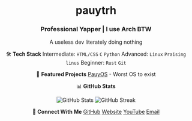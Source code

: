 <div align="center">
  
# pauytrh
### Professional Yapper | I use Arch BTW

A useless dev literately doing nothing

🛠️ **Tech Stack**
Intermediate: `HTML/CSS` `C` `Python`
Advanced: `Linux` `Praising linus`
Beginner: `Rust` `Git`

🔭 **Featured Projects**
[PauyOS](https://github.com/pauytrh2/PauyOS_reimagined/) - Worst OS to exist

📊 **GitHub Stats**
<p align="center">
  <img src="https://github-readme-stats.vercel.app/api?username=pauytrh2&show_icons=true&theme=dark" alt="GitHub Stats" />
  <img src="https://github-readme-streak-stats.herokuapp.com/?user=pauytrh2&theme=dark" alt="GitHub Streak" />
</p>

🤝 **Connect With Me**
[GitHub](https://github.com/pauytrh2)
[Website](pauytrh.github.io/my-website1)
[YouTube](youtube.com/@pauytrh)
[Email](mailto:pauytrh@gmail.com)

</div>
